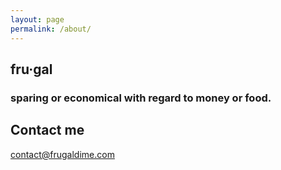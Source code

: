 ```yaml
---
layout: page
permalink: /about/
---
```


## fru·gal

### sparing or economical with regard to money or food.

## Contact me

[contact@frugaldime.com](mailto:contact@frugaldime.com)
